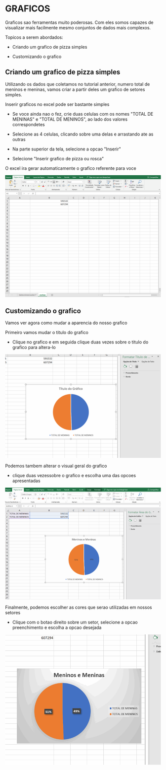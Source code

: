 # GRAFICOS

Graficos sao ferramentas muito poderosas. Com eles somos capazes de visualizar mais facilmente mesmo conjuntos de dados mais complexos.

Topicos a serem abordados:

* Criando um grafico de pizza simples

* Customizando o grafico

## Criando um grafico de pizza simples

Utilizando os dados que coletamos no tutorial anterior, numero total de meninos e meninas, vamos criar a partir deles um grafico de setores simples.

Inserir graficos no excel pode ser bastante simples

* Se voce ainda nao o fez, crie duas celulas com os nomes "TOTAL DE MENINAS" e "TOTAL DE MENINOS", ao lado dos valores correspondetes

* Selecione as 4 celulas, clicando sobre uma delas e arrastando ate as outras

* Na parte superior da tela, selecione a opcao "Inserir"

* Selecione "Inserir grafico de pizza ou rosca"

O excel ira gerar automaticamente o grafico referente para voce

![pieChart](pieChart.gif)


## Customizando o grafico

Vamos ver agora como mudar a aparencia do nosso grafico

Primeiro vamos mudar o titulo do grafico

* Clique no grafico e em seguida clique duas vezes sobre o titulo do grafico para altera-lo

![titulo](titulo.gif)

Podemos tambem alterar o visual geral do grafico

* clique duas vezessobre o grafico e escolha uma das opcoes apresentadas

![estilo](estilo.gif)

Finalmente, podemos escolher as cores que serao utilizadas em nossos setores

* Clique com o botao direito sobre um setor, selecione a opcao preenchimento e escolha a opcao desejada

![color](color.gif)

